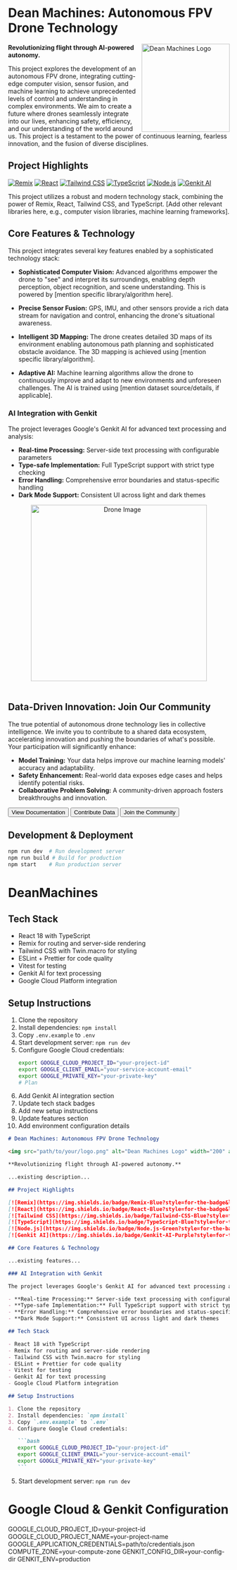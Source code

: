 # Dean Machines: Autonomous FPV Drone Technology

<img src="path/to/your/logo.png" alt="Dean Machines Logo" width="200" align="right">

**Revolutionizing flight through AI-powered autonomy.**

This project explores the development of an autonomous FPV drone, integrating cutting-edge computer vision, sensor fusion, and machine learning to achieve unprecedented levels of control and understanding in complex environments. We aim to create a future where drones seamlessly integrate into our lives, enhancing safety, efficiency, and our understanding of the world around us. This project is a testament to the power of continuous learning, fearless innovation, and the fusion of diverse disciplines.

## Project Highlights

[![Remix](https://img.shields.io/badge/Remix-Blue?style=for-the-badge&logo=Remix&logoColor=white)](https://remix.run/)
[![React](https://img.shields.io/badge/React-Blue?style=for-the-badge&logo=react&logoColor=white)](https://react.dev/)
[![Tailwind CSS](https://img.shields.io/badge/Tailwind-CSS-Blue?style=for-the-badge&logo=tailwind-css&logoColor=white)](https://tailwindcss.com/)
[![TypeScript](https://img.shields.io/badge/TypeScript-Blue?style=for-the-badge&logo=typescript&logoColor=white)](https://www.typescriptlang.org/)
[![Node.js](https://img.shields.io/badge/Node.js-Green?style=for-the-badge&logo=node.js&logoColor=white)](https://nodejs.org/en/)
[![Genkit AI](https://img.shields.io/badge/Genkit-AI-Purple?style=for-the-badge&logo=google&logoColor=white)](https://cloud.google.com/vertex-ai)

This project utilizes a robust and modern technology stack, combining the power of Remix, React, Tailwind CSS, and TypeScript. [Add other relevant libraries here, e.g., computer vision libraries, machine learning frameworks].

## Core Features & Technology

This project integrates several key features enabled by a sophisticated technology stack:

- **Sophisticated Computer Vision:** Advanced algorithms empower the drone to "see" and interpret its surroundings, enabling depth perception, object recognition, and scene understanding. This is powered by [mention specific library/algorithm here].

- **Precise Sensor Fusion:** GPS, IMU, and other sensors provide a rich data stream for navigation and control, enhancing the drone's situational awareness.

- **Intelligent 3D Mapping:** The drone creates detailed 3D maps of its environment enabling autonomous path planning and sophisticated obstacle avoidance. The 3D mapping is achieved using [mention specific library/algorithm].

- **Adaptive AI:** Machine learning algorithms allow the drone to continuously improve and adapt to new environments and unforeseen challenges. The AI is trained using [mention dataset source/details, if applicable].

### AI Integration with Genkit

The project leverages Google's Genkit AI for advanced text processing and analysis:

- **Real-time Processing:** Server-side text processing with configurable parameters
- **Type-safe Implementation:** Full TypeScript support with strict type checking
- **Error Handling:** Comprehensive error boundaries and status-specific handling
- **Dark Mode Support:** Consistent UI across light and dark themes

<div align="center">
  <img src="path/to/your/drone-image.jpg" alt="Drone Image" width="400">
</div>
<br>

## Data-Driven Innovation: Join Our Community

The true potential of autonomous drone technology lies in collective intelligence. We invite you to contribute to a shared data ecosystem, accelerating innovation and pushing the boundaries of what's possible. Your participation will significantly enhance:

- **Model Training:** Your data helps improve our machine learning models' accuracy and adaptability.
- **Safety Enhancement:** Real-world data exposes edge cases and helps identify potential risks.
- **Collaborative Problem Solving:** A community-driven approach fosters breakthroughs and innovation.

[<button type="button" class="bg-blue-500 hover:bg-blue-700 text-white font-bold py-2 px-4 rounded">View Documentation</button>](your-documentation-link)
[<button type="button" class="bg-blue-500 hover:bg-blue-700 text-white font-bold py-2 px-4 rounded">Contribute Data</button>](your-data-submission-link)
[<button type="button" class="bg-blue-500 hover:bg-blue-700 text-white font-bold py-2 px-4 rounded">Join the Community</button>](your-community-link)

## Development & Deployment

```bash
npm run dev  # Run development server
npm run build # Build for production
npm start    # Run production server
```

# DeanMachines

## Tech Stack

- React 18 with TypeScript
- Remix for routing and server-side rendering
- Tailwind CSS with Twin.macro for styling
- ESLint + Prettier for code quality
- Vitest for testing
- Genkit AI for text processing
- Google Cloud Platform integration

## Setup Instructions

1. Clone the repository
2. Install dependencies: `npm install`
3. Copy `.env.example` to `.env`
4. Start development server: `npm run dev`
5. Configure Google Cloud credentials:
   ```bash
   export GOOGLE_CLOUD_PROJECT_ID="your-project-id"
   export GOOGLE_CLIENT_EMAIL="your-service-account-email"
   export GOOGLE_PRIVATE_KEY="your-private-key"
   # Plan
   ```
6. Add Genkit AI integration section
7. Update tech stack badges
8. Add new setup instructions
9. Update features section
10. Add environment configuration details

````markdown
# Dean Machines: Autonomous FPV Drone Technology

<img src="path/to/your/logo.png" alt="Dean Machines Logo" width="200" align="right">

**Revolutionizing flight through AI-powered autonomy.**

...existing description...

## Project Highlights

[![Remix](https://img.shields.io/badge/Remix-Blue?style=for-the-badge&logo=Remix&logoColor=white)](https://remix.run/)
[![React](https://img.shields.io/badge/React-Blue?style=for-the-badge&logo=react&logoColor=white)](https://react.dev/)
[![Tailwind CSS](https://img.shields.io/badge/Tailwind-CSS-Blue?style=for-the-badge&logo=tailwind-css&logoColor=white)](https://tailwindcss.com/)
[![TypeScript](https://img.shields.io/badge/TypeScript-Blue?style=for-the-badge&logo=typescript&logoColor=white)](https://www.typescriptlang.org/)
[![Node.js](https://img.shields.io/badge/Node.js-Green?style=for-the-badge&logo=node.js&logoColor=white)](https://nodejs.org/en/)
[![Genkit AI](https://img.shields.io/badge/Genkit-AI-Purple?style=for-the-badge&logo=google&logoColor=white)](https://cloud.google.com/vertex-ai)

## Core Features & Technology

...existing features...

### AI Integration with Genkit

The project leverages Google's Genkit AI for advanced text processing and analysis:

- **Real-time Processing:** Server-side text processing with configurable parameters
- **Type-safe Implementation:** Full TypeScript support with strict type checking
- **Error Handling:** Comprehensive error boundaries and status-specific handling
- **Dark Mode Support:** Consistent UI across light and dark themes

## Tech Stack

- React 18 with TypeScript
- Remix for routing and server-side rendering
- Tailwind CSS with Twin.macro for styling
- ESLint + Prettier for code quality
- Vitest for testing
- Genkit AI for text processing
- Google Cloud Platform integration

## Setup Instructions

1. Clone the repository
2. Install dependencies: `npm install`
3. Copy `.env.example` to `.env`
4. Configure Google Cloud credentials:

   ```bash
   export GOOGLE_CLOUD_PROJECT_ID="your-project-id"
   export GOOGLE_CLIENT_EMAIL="your-service-account-email"
   export GOOGLE_PRIVATE_KEY="your-private-key"
   ```
````

5. Start development server: `npm run dev`

# Google Cloud & Genkit Configuration

GOOGLE_CLOUD_PROJECT_ID=your-project-id
GOOGLE_CLOUD_PROJECT_NAME=your-project-name
GOOGLE_APPLICATION_CREDENTIALS=path/to/credentials.json
COMPUTE_ZONE=your-compute-zone
GENKIT_CONFIG_DIR=your-config-dir
GENKIT_ENV=production
